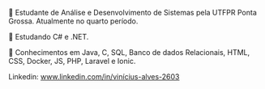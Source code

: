 📝 Estudante de Análise e Desenvolvimento de Sistemas pela UTFPR Ponta Grossa. Atualmente no quarto período.

📖 Estudando C# e .NET.

🧠 Conhecimentos em Java, C, SQL, Banco de dados Relacionais, HTML, CSS, Docker, JS, PHP, Laravel e Ionic.

Linkedin: www.linkedin.com/in/vinícius-alves-2603
